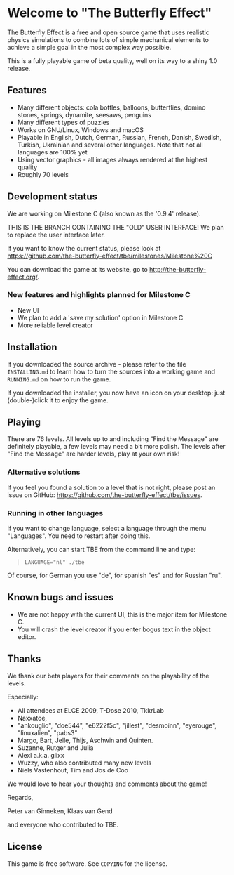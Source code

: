 # Welcome to "The Butterfly Effect"
The Butterfly Effect is a free and open source game that uses realistic physics
simulations to combine lots of simple mechanical elements to achieve a simple
goal in the most complex way possible.

This is a fully playable game of beta quality, well on its way to a shiny
1.0 release.

## Features

* Many different objects: cola bottles, balloons, butterflies, domino stones,
  springs, dynamite, seesaws, penguins
* Many different types of puzzles
* Works on GNU/Linux, Windows and macOS
* Playable in English, Dutch, German, Russian, French, Danish, Swedish, Turkish,
  Ukrainian and several other languages. Note that not all languages are 100% yet
* Using vector graphics - all images always rendered at the highest quality
* Roughly 70 levels

## Development status

We are working on Milestone C (also known as the '0.9.4' release).

THIS IS THE BRANCH CONTAINING THE "OLD" USER INTERFACE! We plan to
replace the user interface later.

If you want to know the current status, please look at
https://github.com/the-butterfly-effect/tbe/milestones/Milestone%20C

You can download the game at its website,
go to <http://the-butterfly-effect.org/>.

### New features and highlights planned for Milestone C

* New UI
* We plan to add a 'save my solution' option in Milestone C
* More reliable level creator

## Installation

If you downloaded the source archive - please refer to the file `INSTALLING.md`
to learn how to turn the sources into a working game and `RUNNING.md` on how
to run the game.

If you downloaded the installer, you now have an icon on your desktop:
just (double-)click it to enjoy the game.

## Playing

There are 76 levels.
All levels up to and including "Find the Message" are definitely playable,
a few levels may need a bit more polish.
The levels after "Find the Message" are harder levels, play at your own risk!

### Alternative solutions

If you feel you found a solution to a level that is not right, please post an
issue on GitHub: https://github.com/the-butterfly-effect/tbe/issues.

### Running in other languages

If you want to change language, select a language through the menu "Languages".
You need to restart after doing this.

Alternatively, you can start TBE from the command line and type:

> `LANGUAGE="nl" ./tbe`

Of course, for German you use "de", for spanish "es" and for Russian "ru".

## Known bugs and issues

* We are not happy with the current UI, this is the major item for Milestone C.
* You will crash the level creator if you enter bogus text in the object editor.

## Thanks

We thank our beta players for their comments on the playability of the levels.

Especially:

* All attendees at ELCE 2009, T-Dose 2010, TkkrLab
* Naxxatoe,
* "ankouglio", "doe544", "e6222f5c", "jillest", "desmoinn",
  "eyerouge", "linuxalien", "pabs3"
* Margo, Bart, Jelle, Thijs, Aschwin and Quinten.
* Suzanne, Rutger and Julia
* Alexl a.k.a. glixx
* Wuzzy, who also contributed many new levels
* Niels Vastenhout, Tim and Jos de Coo

We would love to hear your thoughts and comments about the game!

Regards,

Peter van Ginneken, Klaas van Gend

and everyone who contributed to TBE.

## License
This game is free software. See `COPYING` for the license.
